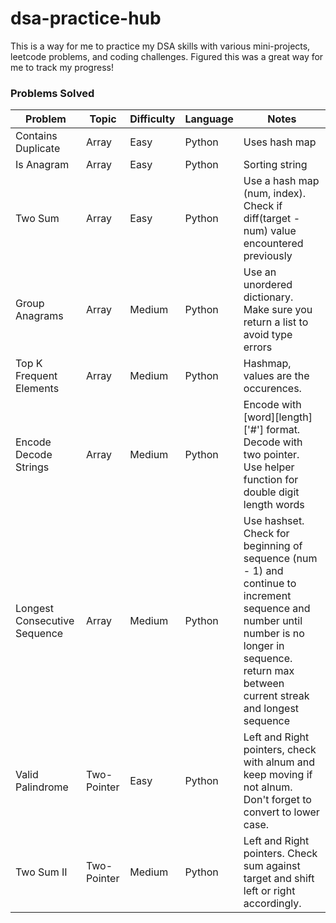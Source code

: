 # dsa-practice-hub
This is a way for me to practice my DSA skills with various mini-projects, leetcode problems, and coding challenges.
Figured this was a great way for me to track my progress!


### Problems Solved
|       Problem      | Topic | Difficulty | Language | Notes |
|--------------------|-------|------------|----------|-------|
| Contains Duplicate | Array |    Easy    |  Python  | Uses hash map |
| Is Anagram | Array |    Easy    |  Python  | Sorting string |
| Two Sum | Array | Easy | Python | Use a hash map (num, index). Check if diff(target - num) value encountered previously |
| Group Anagrams | Array | Medium | Python | Use an unordered dictionary. Make sure you return a list to avoid type errors |
| Top K Frequent Elements | Array | Medium | Python | Hashmap, values are the occurences. |
| Encode Decode Strings | Array | Medium | Python | Encode with [word][length]['#'] format. Decode with two pointer. Use helper function for double digit length words |
| Longest Consecutive Sequence | Array | Medium | Python | Use hashset. Check for beginning of sequence (num - 1) and continue to increment sequence and number until number is no longer in sequence. return max between current streak and longest sequence |
| Valid Palindrome | Two-Pointer | Easy | Python | Left and Right pointers, check with alnum and keep moving if not alnum. Don't forget to convert to lower case. |
| Two Sum II | Two-Pointer | Medium | Python | Left and Right pointers. Check sum against target and shift left or right accordingly. |